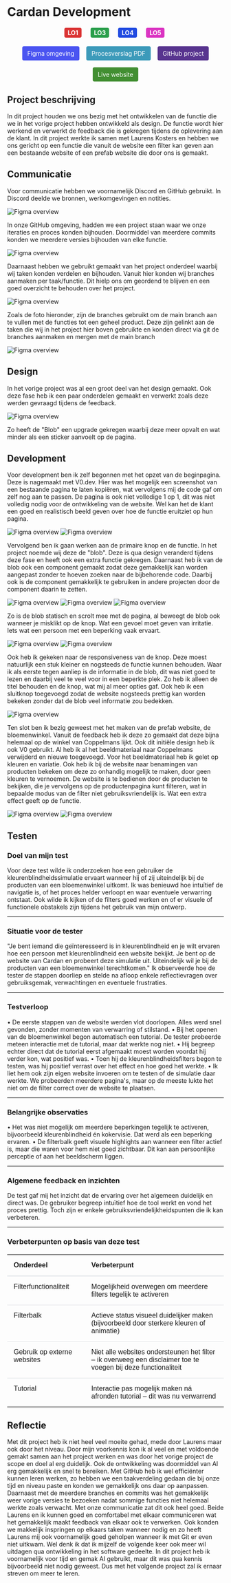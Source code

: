 <div id="top"></div>

# Cardan Development 

<div style="display: flex; justify-content: center; gap: 16px; flex-wrap: wrap; margin: 20px 0;">
    <a href="/LO1#development-cardan" style="display: inline-block; background-color:rgb(219, 52, 52); color: white; padding: 3px 8px; border-radius: 4px; font-weight: bold; margin-right: 5px; text-decoration: none;">LO1</a>
    <a href="/LO3#development-cardan" style="display: inline-block; background-color:rgb(43, 159, 76); color: white; padding: 3px 8px; border-radius: 4px; font-weight: bold; margin-right: 5px; text-decoration: none;">LO3</a>
    <a href="/LO4#development-cardan" style="display: inline-block; background-color:rgb(33, 75, 225); color: white; padding: 3px 8px; border-radius: 4px; font-weight: bold; margin-right: 5px; text-decoration: none;">LO4</a>
    <a href="/LO5#development-cardan" style="display: inline-block; background-color:rgb(219, 52, 194); color: white; padding: 3px 8px; border-radius: 4px; font-weight: bold; margin-right: 5px; text-decoration: none;">LO5</a>
</div>

<div style="display: flex; justify-content: center; gap: 16px; flex-wrap: wrap; margin: 20px 0;">
  <a href="https://www.figma.com/design/KIVWaDCLVYXIBWR4YJ13M1/Project-Development?node-id=2-2&t=OAVSoPqAwt6y49og-1" target="_blank" style="display: inline-block; background-color: #4a54f1; color: white; padding: 8px 12px; text-decoration: none; border-radius: 4px;">Figma omgeving</a>
  <a href="/files/development procesverslag.pdf" target="_blank" style="display: inline-block; background-color:rgb(60, 154, 186); color: white; padding: 8px 12px; text-decoration: none; border-radius: 4px;">Procesverslag PDF</a>
   <a href="https://github.com/Cocovg/Cardan" target="_blank" style="display: inline-block; background-color:rgb(88, 52, 143); color: white; padding: 8px 12px; text-decoration: none; border-radius: 4px;">GitHub project</a>
   <a href="https://cardan.cocovanglabbeek.nl/" target="_blank" style="display: inline-block; background-color:rgb(66, 143, 50); color: white; padding: 8px 12px; text-decoration: none; border-radius: 4px;">Live website</a>
</div>

## Project beschrijving
In dit project houden we ons bezig met het ontwikkelen van de functie die we in het vorige project hebben ontwikkeld als design. De functie wordt hier werkend en verwerkt de feedback die is gekregen tijdens de oplevering aan de klant. 
In dit project werkte ik samen met Laurens Kosters en hebben we ons gericht op een functie die vanuit de website een filter kan geven aan een bestaande website of een prefab website die door ons is gemaakt.
 
## Communicatie
Voor communicatie hebben we voornamelijk Discord en GitHub gebruikt. In Discord deelde we bronnen, werkomgevingen en notities. 

 ![Figma overview](/img/development/com-1.png)

 
In onze GitHub omgeving, hadden we een project staan waar we onze iteraties en proces konden bijhouden. Doormiddel van meerdere commits konden we meerdere versies bijhouden van elke functie.

 ![Figma overview](/img/development/com-2.png)
 
Daarnaast hebben we gebruikt gemaakt van het project onderdeel waarbij wij taken konden verdelen en bijhouden. Vanuit hier konden wij branches aanmaken per taak/functie. Dit hielp ons om geordend te blijven en een goed overzicht te behouden over het project.

 ![Figma overview](/img/development/com-3.png)
 
Zoals de foto hieronder, zijn de branches gebruikt om de main branch aan te vullen met de functies tot een geheel product. Deze zijn gelinkt aan de taken die wij in het project hier boven gebruikte en konden direct via git de branches aanmaken en mergen met de main branch

 ![Figma overview](/img/development/com-4.png)
 
## Design
In het vorige project was al een groot deel van het design gemaakt. Ook deze fase heb ik een paar onderdelen gemaakt en verwerkt zoals deze werden gevraagd tijdens de feedback. 

 ![Figma overview](/img/development/des-1.png)
 
Zo heeft de "Blob" een upgrade gekregen waarbij deze meer opvalt en wat minder als een sticker aanvoelt op de pagina. 
 
## Development

Voor development ben ik zelf begonnen met het opzet van de beginpagina. Deze is nagemaakt met V0.dev. Hier was het mogelijk een screenshot van een bestaande pagina te laten kopiëren, wat vervolgens mij de code gaf om zelf nog aan te passen. De pagina is ook niet volledige 1 op 1, dit was niet volledig nodig voor de ontwikkeling van de website. Wel kan het de klant een goed en realistisch beeld geven over hoe de functie eruitziet op hun pagina.
 
![Figma overview](/img/development/dev-1.png)
![Figma overview](/img/development/dev-2.png)

Vervolgend ben ik gaan werken aan de primaire knop en de functie. In het project noemde wij deze de "blob". Deze is qua design veranderd tijdens deze fase en heeft ook een extra functie gekregen. Daarnaast heb ik van de blob ook een component gemaakt zodat deze gemakkelijk kan worden aangepast zonder te hoeven zoeken naar de bijbehorende code. Daarbij ook is de component gemakkelijk te gebruiken in andere projecten door de component daarin te zetten.

![Figma overview](/img/development/dev-3.png)
![Figma overview](/img/development/dev-4.png)
![Figma overview](/img/development/dev-5.png)
     

Zo is de blob statisch en scrolt mee met de pagina, al beweegt de blob ook wanneer je misklikt op de knop. Wat een gevoel moet geven van irritatie. Iets wat een persoon met een beperking vaak ervaart. 

![Figma overview](/img/development/dev-6.png)
![Figma overview](/img/development/dev-7.png)
    

Ook heb ik gekeken naar de responsiveness van de knop. Deze moest natuurlijk een stuk kleiner en nogsteeds de functie kunnen behouden. Waar ik als eerste tegen aanliep is de informatie in de blob, dit was niet goed te lezen en daarbij veel te veel voor in een beperkte plek. Zo heb ik alleen de titel behouden en de knop, wat mij al meer opties gaf. Ook heb ik een sluitknop toegevoegd zodat de website nogsteeds prettig kan worden bekeken zonder dat de blob veel informatie zou bedekken.

![Figma overview](/img/development/dev-8.png)
 
Ten slot ben ik bezig geweest met het maken van de prefab website, de bloemenwinkel. Vanuit de feedback heb ik deze zo gemaakt dat deze bijna helemaal op de winkel van Coppelmans lijkt. Ook dit initiële design heb ik ook V0 gebruikt. Al heb ik al het beeldmateriaal naar Coppelmans verwijderd en nieuwe toegevoegd. Voor het beeldmateriaal heb ik gelet op kleuren en variatie. Ook heb ik bij de website naar benamingen van producten bekeken om deze zo onhandig mogelijk te maken, door geen kleuren te vernoemen. De website is te bedienen door de producten te bekijken, die je vervolgens op de productenpagina kunt filteren, wat in bepaalde modus van de filter niet gebruiksvriendelijk is. Wat een extra effect geeft op de functie.
   
![Figma overview](/img/development/dev-9.png)
![Figma overview](/img/development/dev-10.png)

 
## Testen
### Doel van mijn test
Voor deze test wilde ik onderzoeken hoe een gebruiker de kleurenblindheidssimulatie ervaart wanneer hij of zij uiteindelijk bij de producten van een bloemenwinkel uitkomt. Ik was benieuwd hoe intuïtief de navigatie is, of het proces helder verloopt en waar eventuele verwarring ontstaat. Ook wilde ik kijken of de filters goed werken en of er visuele of functionele obstakels zijn tijdens het gebruik van mijn ontwerp.

---

### Situatie voor de tester
"Je bent iemand die geïnteresseerd is in kleurenblindheid en je wilt ervaren hoe een persoon met kleurenblindheid een website bekijkt. Je bent op de website van Cardan en probeert deze simulatie uit. Uiteindelijk wil je bij de producten van een bloemenwinkel terechtkomen."
Ik observeerde hoe de tester de stappen doorliep en stelde na afloop enkele reflectievragen over gebruiksgemak, verwachtingen en eventuele frustraties.

---

### Testverloop
•	De eerste stappen van de website werden vlot doorlopen. Alles werd snel gevonden, zonder momenten van verwarring of stilstand.
•	Bij het openen van de bloemenwinkel begon automatisch een tutorial. De tester probeerde meteen interactie met de tutorial, maar dat werkte nog niet.
•	Hij begreep echter direct dat de tutorial eerst afgemaakt moest worden voordat hij verder kon, wat positief was.
•	Toen hij de kleurenblindheidsfilters begon te testen, was hij positief verrast over het effect en hoe goed het werkte.
•	Ik liet hem ook zijn eigen website invoeren om te testen of de simulatie daar werkte. We probeerden meerdere pagina's, maar op de meeste lukte het niet om de filter correct over de website te plaatsen.

---

### Belangrijke observaties
•	Het was niet mogelijk om meerdere beperkingen tegelijk te activeren, bijvoorbeeld kleurenblindheid én kokervisie. Dat werd als een beperking ervaren.
•	De filterbalk geeft visuele highlights aan wanneer een filter actief is, maar die waren voor hem niet goed zichtbaar. Dit kan aan persoonlijke perceptie of aan het beeldscherm liggen.

---

### Algemene feedback en inzichten
De test gaf mij het inzicht dat de ervaring over het algemeen duidelijk en direct was. De gebruiker begreep intuïtief hoe de tool werkt en vond het proces prettig. Toch zijn er enkele gebruiksvriendelijkheidspunten die ik kan verbeteren.

---

### Verbeterpunten op basis van deze test

<table style="width: 100%; border-collapse: collapse; margin: 20px 0; font-family: Arial, sans-serif;">
  <thead>
    <tr>
      <th style="padding: 15px; text-align: left; border-bottom: 2px solid #dee2e6; font-weight: bold;">Onderdeel</th>
      <th style="padding: 15px; text-align: left; border-bottom: 2px solid #dee2e6; font-weight: bold;">Verbeterpunt</th>
    </tr>
  </thead>
  <tbody>
    <tr style="border-bottom: 1px solid #dee2e6;">
      <td style="padding: 15px; vertical-align: top; font-weight: 500;">Filterfunctionaliteit</td>
      <td style="padding: 15px; vertical-align: top;">Mogelijkheid overwegen om meerdere filters tegelijk te activeren</td>
    </tr>
    <tr style="border-bottom: 1px solid #dee2e6;">
      <td style="padding: 15px; vertical-align: top; font-weight: 500;">Filterbalk</td>
      <td style="padding: 15px; vertical-align: top;">Actieve status visueel duidelijker maken (bijvoorbeeld door sterkere kleuren of animatie)</td>
    </tr>
    <tr style="border-bottom: 1px solid #dee2e6;">
      <td style="padding: 15px; vertical-align: top; font-weight: 500;">Gebruik op externe websites</td>
      <td style="padding: 15px; vertical-align: top;">Niet alle websites ondersteunen het filter – ik overweeg een disclaimer toe te voegen bij deze functionaliteit</td>
    </tr>
    <tr>
      <td style="padding: 15px; vertical-align: top; font-weight: 500;">Tutorial</td>
      <td style="padding: 15px; vertical-align: top;">Interactie pas mogelijk maken ná afronden tutorial – dit was nu verwarrend</td>
    </tr>
  </tbody>
</table>

## Reflectie

Met dit project heb ik niet heel veel moeite gehad, mede door Laurens maar ook door het niveau. Door mijn voorkennis kon ik al veel en met voldoende gemakt samen aan het project werken en was door het vorige project de scope en doel al erg duidelijk. Ook de ontwikkeling was doormiddel van AI erg gemakkelijk en snel te bereiken.
Met GitHub heb ik wel efficiënter kunnen leren werken, zo hebben we een taakverdeling gedaan die bij onze tijd en niveau paste en konden we gemakkelijk ons daar op aanpassen. Daarnaast met de meerdere branches en commits was het gemakkelijk weer vorige versies te bezoeken nadat sommige functies niet helemaal werkte zoals verwacht.
Met onze communicatie zat dit ook heel goed. Beide Laurens en ik kunnen goed en comfortabel met elkaar communiceren wat het gemakkelijk maakt feedback van elkaar ook te verwerken. Ook konden we makkelijk inspringen op elkaars taken wanneer nodig en zo heeft Laurens mij ook voornamelijk goed geholpen wanneer ik met Git er even niet uitkwam.
Wel denk ik dat ik mijzelf de volgende keer ook meer wil uitdagen qua ontwikkeling in het software gedeelte. In dit project heb ik voornamelijk voor tijd en gemak AI gebruikt, maar dit was qua kennis bijvoorbeeld niet nodig geweest. Dus met het volgende project zal ik ernaar streven om meer te leren.
